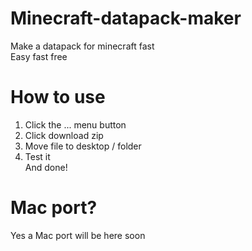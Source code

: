 # Minecraft-datapack-maker<br>
Make a datapack for minecraft fast<br>
Easy fast free<br>
# How to use
1. Click the ... menu button<br>
2. Click download zip<br>
3. Move file to desktop / folder<br>
4. Test it<br>
And done!<br>
# Mac port?<br>
Yes a Mac port will be here soon
